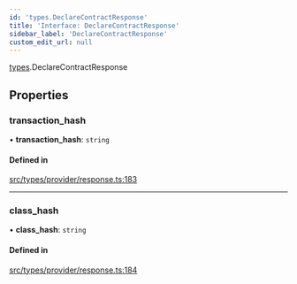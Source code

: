 ```yaml
---
id: 'types.DeclareContractResponse'
title: 'Interface: DeclareContractResponse'
sidebar_label: 'DeclareContractResponse'
custom_edit_url: null
---
```


[types](../namespaces/types.md).DeclareContractResponse

## Properties

### transaction_hash

• **transaction_hash**: `string`

#### Defined in

[src/types/provider/response.ts:183](https://github.com/starknet-io/starknet.js/blob/v5.24.2/src/types/provider/response.ts#L183)

---

### class_hash

• **class_hash**: `string`

#### Defined in

[src/types/provider/response.ts:184](https://github.com/starknet-io/starknet.js/blob/v5.24.2/src/types/provider/response.ts#L184)
